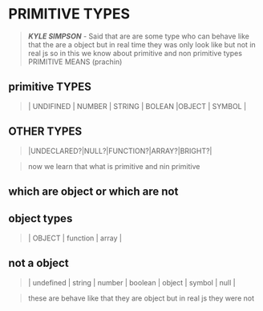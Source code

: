 # PRIMITIVE TYPES
> ___KYLE SIMPSON___ - Said that are are some type who can behave like that the are a object but in real time they was only look like but not in real js so in this we know about primitive and non primitive types 
PRIMITIVE MEANS (prachin)

## primitive TYPES
> | UNDIFINED | NUMBER | STRING | BOLEAN |OBJECT | SYMBOL |

## OTHER TYPES
> |UNDECLARED?|NULL?|FUNCTION?|ARRAY?|BRIGHT?|

> now we learn that what is primitive and nin primitive

## which are object or which are not

## object types
> | OBJECT | function | array |

## not a object
> | undefined | string | number | boolean | object | symbol | null |

> these are behave like that they are object but in real js they were not
